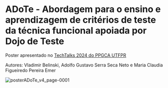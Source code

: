 # ADoTe - Abordagem para o ensino e aprendizagem de critérios de teste da técnica funcional apoiada por Dojo de Teste

Poster apresentado no [TechTalks 2024 do PPGCA UTFPR](https://www.utfpr.edu.br/campus/curitiba/agenda-eventos/techtalks-2024-inovacao-e-pesquisa-em-computacao-na-era-digital#:~:text=O%20evento%20ser%C3%A1%20realizado%20na,e%20diversos%20setores%20da%20sociedade.)

Autores: Vladimir Belinski, Adolfo Gustavo Serra Seca Neto e Maria Claudia Figueiredo Pereira Emer



![posterADoTe_v4_page-0001](https://gist.github.com/user-attachments/assets/8f78a8ec-7c83-4404-b15c-f26e14d18765)
